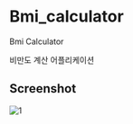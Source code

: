 # Bmi_calculator

Bmi Calculator

비만도 계산 어플리케이션

## Screenshot

![1](https://user-images.githubusercontent.com/50162229/76693985-51bf7300-66b0-11ea-8b1a-816875c5fb3c.gif)
